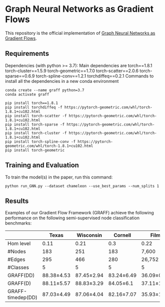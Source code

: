 # Graph Neural Networks as Gradient Flows

This repository is the official implementation of [Graph Neural Networks as Gradient Flows](https://nips.cc/).

## Requirements

Dependencies (with python >= 3.7): Main dependencies are torch==1.8.1 torch-cluster==1.5.9 torch-geometric==1.7.0 torch-scatter==2.0.6 torch-sparse==0.6.9 torch-spline-conv==1.2.1 torchdiffeq==0.2.1 
Commands to install all the dependencies in a new conda environment

```
conda create --name graff python=3.7
conda activate graff

pip install torch==1.8.1
pip install torchdiffeq -f https://pytorch-geometric.com/whl/torch-1.8.1+cu102.html
pip install torch-scatter -f https://pytorch-geometric.com/whl/torch-1.8.1+cu102.html
pip install torch-sparse -f https://pytorch-geometric.com/whl/torch-1.8.1+cu102.html
pip install torch-cluster -f https://pytorch-geometric.com/whl/torch-1.8.1+cu102.html
pip install torch-spline-conv -f https://pytorch-geometric.com/whl/torch-1.8.1+cu102.html
pip install torch-geometric
```

## Training and Evaluation

To train the model(s) in the paper, run this command:

```train
python run_GNN.py --dataset chameleon --use_best_params --num_splits 1
```

## Results

Examples of our Gradient Flow Framework (GRAFF) achieve the following performance on the following semi-supervised node classification benchmarks:

|  | Texas | Wisconsin | Cornell | Film | Squirrel | Chameleon | Citeseer | Pubmed | Cora |
|---|---|---|---|---|---|---|---|---|---|
| Hom level | 0.11 | 0.21 | 0.3 | 0.22 | 0.22 | 0.23 | 0.74 | 0.8 | 0.81 |
| #Nodes | 183 | 251 | 183 | 7,600 | 5,201 | 2,277 | 3,327 | 18,717 | 2,708  |
| #Edges | 295 | 466 | 280 | 26,752 | 198,493 | 31,421 | 4,676 | 44,327 | 5,278  |
| #Classes | 5 | 5 | 5 | 5 | 5 | 5 | 7 | 3 | 6 |
| GRAFF(DD) | 88.38±4.53 | 87.45±2.94 | 83.24±6.49 | 36.09±0.81 | 54.52±1.37 | 71.08±1.75 | 76.92±1.7 | 88.95±0.52 | 87.61±0.97 |
| GRAFF(D) | 88.11±5.57 | 88.83±3.29 | 84.05±6.1 | 37.11±1.08 | 47.36±1.89 | 66.78±1.28 | 77.3±1.85 | 90.04±0.41 | 88.01±1.03 |
| GRAFF-timedep(DD) | 87.03±4.49 | 87.06±4.04 | 82.16±7.07 | 35.93±1.23 | 53.97±1.45 | 69.56±1.2 | 76.59±1.53 | 88.26±0.41 | 87.38±1.05 |
